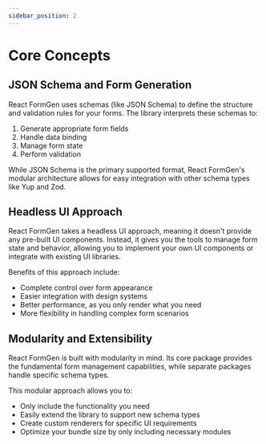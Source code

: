 ```yaml
---
sidebar_position: 2
---
```


# Core Concepts

## JSON Schema and Form Generation

React FormGen uses schemas (like JSON Schema) to define the structure and validation rules for your forms. The library interprets these schemas to:

1. Generate appropriate form fields
2. Handle data binding
3. Manage form state
4. Perform validation

While JSON Schema is the primary supported format, React FormGen's modular architecture allows for easy integration with other schema types like Yup and Zod.

## Headless UI Approach

React FormGen takes a headless UI approach, meaning it doesn't provide any pre-built UI components. Instead, it gives you the tools to manage form state and behavior, allowing you to implement your own UI components or integrate with existing UI libraries.

Benefits of this approach include:

- Complete control over form appearance
- Easier integration with design systems
- Better performance, as you only render what you need
- More flexibility in handling complex form scenarios

## Modularity and Extensibility

React FormGen is built with modularity in mind. Its core package provides the fundamental form management capabilities, while separate packages handle specific schema types.

This modular approach allows you to:

- Only include the functionality you need
- Easily extend the library to support new schema types
- Create custom renderers for specific UI requirements
- Optimize your bundle size by only including necessary modules